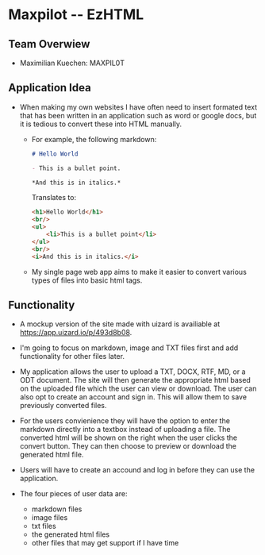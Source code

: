 # Maxpilot -- EzHTML

## Team Overwiew
- Maximilian Kuechen: MAXPIL0T

## Application Idea

- When making my own websites I have often need to insert formated text that has been written in an application such as word or google docs, but it is tedious to convert these into HTML manually. 

    - For example, the following markdown:
        ```md
        # Hello World 

        - This is a bullet point.

        *And this is in italics.*
        ```

        Translates to:

        ```html
        <h1>Hello World</h1>
        <br/>
        <ul>
            <li>This is a bullet point</li>
        </ul>
        <br/>
        <i>And this is in italics.</i>
        ```

    - My single page web app aims to make it easier to convert various types of files into basic html tags.

## Functionality

- A mockup version of the site made with uizard is availiable at https://app.uizard.io/p/493d8b08.

- I'm going to focus on markdown, image and TXT files first and add functionality for other files later.

- My application allows the user to upload a TXT, DOCX, RTF, MD, or a ODT document. The site will then generate the appropriate html based on the uploaded file which the user can view or download. The user can also opt to create an account and sign in. This will allow them to save previously converted files.

- For the users convienience they will have the option to enter the markdown directly into a textbox instead of uploading a file. The converted html will be shown on the right when the user clicks the convert button. They can then choose to preview or download the generated html file.

- Users will have to create an accound and log in before they can use the application. 

- The four pieces of user data are:
    - markdown files
    - image files
    - txt files
    - the generated html files
    - other files that may get support if I have time